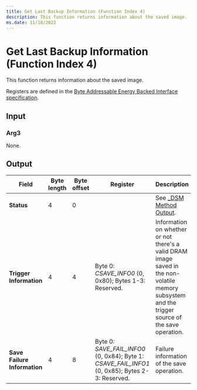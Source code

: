 ```yaml
---
title: Get Last Backup Information (Function Index 4)
description: This function returns information about the saved image.
ms.date: 11/18/2022
---
```


# Get Last Backup Information (Function Index 4)

This function returns information about the saved image.

Registers are defined in the [Byte Addressable Energy Backed Interface specification](https://www.jedec.org/category/keywords/nvdimm-n).

## Input

### Arg3

None.

## Output

| Field | Byte length | Byte offset | Register | Description |
| ----- | ----------- | ----------- | -------- | ----------- |
| **Status**                   | 4 | 0 |  | See [_DSM Method Output](-dsm-interface-for-byte-addressable-energy-backed-function-class--function-interface-1-.md). |
| **Trigger Information** | 4 | 4 | Byte 0: *CSAVE_INFO0* (0, 0x80); Bytes 1-3: Reserved. | Information on whether or not there's a valid DRAM image saved in the non-volatile memory subsystem and the trigger source of the save operation.
| **Save Failure Information** | 4 | 8 | Byte 0: *SAVE_FAIL_INFO0* (0, 0x84); Byte 1: *CSAVE_FAIL_INFO1* (0, 0x85); Bytes 2-3: Reserved. | Failure information of the save operation. |

